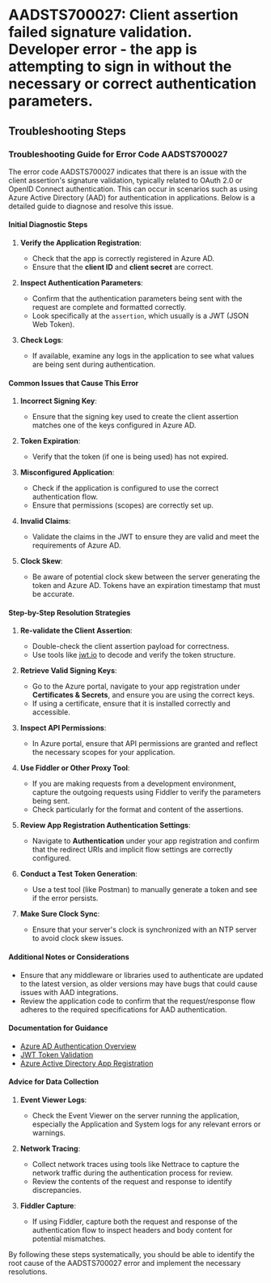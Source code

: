 # AADSTS700027: Client assertion failed signature validation. Developer error - the app is attempting to sign in without the necessary or correct authentication parameters.


## Troubleshooting Steps
### Troubleshooting Guide for Error Code AADSTS700027

The error code AADSTS700027 indicates that there is an issue with the client assertion's signature validation, typically related to OAuth 2.0 or OpenID Connect authentication. This can occur in scenarios such as using Azure Active Directory (AAD) for authentication in applications. Below is a detailed guide to diagnose and resolve this issue.

#### Initial Diagnostic Steps

1. **Verify the Application Registration**:
   - Check that the app is correctly registered in Azure AD.
   - Ensure that the **client ID** and **client secret** are correct.

2. **Inspect Authentication Parameters**:
   - Confirm that the authentication parameters being sent with the request are complete and formatted correctly.
   - Look specifically at the `assertion`, which usually is a JWT (JSON Web Token).

3. **Check Logs**:
   - If available, examine any logs in the application to see what values are being sent during authentication.

#### Common Issues that Cause This Error

1. **Incorrect Signing Key**:
   - Ensure that the signing key used to create the client assertion matches one of the keys configured in Azure AD.

2. **Token Expiration**:
   - Verify that the token (if one is being used) has not expired.

3. **Misconfigured Application**:
   - Check if the application is configured to use the correct authentication flow.
   - Ensure that permissions (scopes) are correctly set up.

4. **Invalid Claims**:
   - Validate the claims in the JWT to ensure they are valid and meet the requirements of Azure AD.

5. **Clock Skew**:
   - Be aware of potential clock skew between the server generating the token and Azure AD. Tokens have an expiration timestamp that must be accurate.

#### Step-by-Step Resolution Strategies

1. **Re-validate the Client Assertion**:
   - Double-check the client assertion payload for correctness.
   - Use tools like [jwt.io](https://jwt.io/) to decode and verify the token structure.

2. **Retrieve Valid Signing Keys**:
   - Go to the Azure portal, navigate to your app registration under **Certificates & Secrets**, and ensure you are using the correct keys.
   - If using a certificate, ensure that it is installed correctly and accessible.

3. **Inspect API Permissions**:
   - In Azure portal, ensure that API permissions are granted and reflect the necessary scopes for your application.

4. **Use Fiddler or Other Proxy Tool**:
   - If you are making requests from a development environment, capture the outgoing requests using Fiddler to verify the parameters being sent.
   - Check particularly for the format and content of the assertions.

5. **Review App Registration Authentication Settings**:
   - Navigate to **Authentication** under your app registration and confirm that the redirect URIs and implicit flow settings are correctly configured.

6. **Conduct a Test Token Generation**:
   - Use a test tool (like Postman) to manually generate a token and see if the error persists.

7. **Make Sure Clock Sync**:
   - Ensure that your server's clock is synchronized with an NTP server to avoid clock skew issues.

#### Additional Notes or Considerations

- Ensure that any middleware or libraries used to authenticate are updated to the latest version, as older versions may have bugs that could cause issues with AAD integrations.
- Review the application code to confirm that the request/response flow adheres to the required specifications for AAD authentication.

#### Documentation for Guidance

- [Azure AD Authentication Overview](https://docs.microsoft.com/en-us/azure/active-directory/develop/authentication-scenarios)
- [JWT Token Validation](https://docs.microsoft.com/en-us/azure/active-directory/develop/v2-oauth2-jwt-tokens)
- [Azure Active Directory App Registration](https://docs.microsoft.com/en-us/azure/active-directory/develop/quickstart-register-app)

#### Advice for Data Collection

1. **Event Viewer Logs**:
   - Check the Event Viewer on the server running the application, especially the Application and System logs for any relevant errors or warnings.

2. **Network Tracing**:
   - Collect network traces using tools like Nettrace to capture the network traffic during the authentication process for review.
   - Review the contents of the request and response to identify discrepancies.

3. **Fiddler Capture**:
   - If using Fiddler, capture both the request and response of the authentication flow to inspect headers and body content for potential mismatches.
  
By following these steps systematically, you should be able to identify the root cause of the AADSTS700027 error and implement the necessary resolutions.